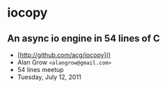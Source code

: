 # iocopy #

## An async io engine in 54 lines of C ##

* [http://github.com/acg/iocopy]()
* Alan Grow `<alangrow@gmail.com>`
* 54 lines meetup
* Tuesday, July 12, 2011

